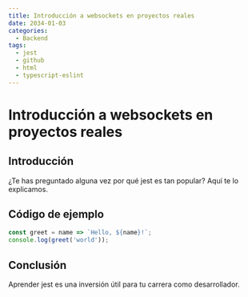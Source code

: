 ```yaml
---
title: Introducción a websockets en proyectos reales
date: 2034-01-03
categories:
  - Backend
tags:
  - jest
  - github
  - html
  - typescript-eslint
---
```


# Introducción a websockets en proyectos reales

## Introducción

¿Te has preguntado alguna vez por qué jest es tan popular? Aquí te lo explicamos.

## Código de ejemplo

```javascript
const greet = name => `Hello, ${name}!`;
console.log(greet('world'));
```

## Conclusión

Aprender jest es una inversión útil para tu carrera como desarrollador.
